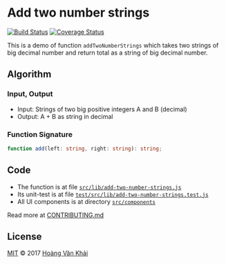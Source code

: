 # Add two number strings

[![Build Status](https://travis-ci.org/KSXGitHub/add-two-number-strings.svg?branch=master)](https://travis-ci.org/KSXGitHub/add-two-number-strings) [![Coverage Status](https://coveralls.io/repos/github/KSXGitHub/add-two-number-strings/badge.svg?branch=master)](https://coveralls.io/github/KSXGitHub/add-two-number-strings?branch=master)

This is a demo of function `addTwoNumberStrings` which takes two strings of big decimal number and return total as a string of big decimal number.

## Algorithm

### Input, Output

* Input: Strings of two big positive integers A and B (decimal)
* Output: A + B as string in decimal

### Function Signature

```typescript
function add(left: string, right: string): string;
```

## Code

* The function is at file [`src/lib/add-two-number-strings.js`](./src/lib/add-two-number-strings.js#L3-L15)
* Its unit-test is at file [`test/src/lib/add-two-number-strings.test.js`](./test/src/lib/add-two-number-strings.test.js)
* All UI components is at directory [`src/components`]('./src/components')

Read more at [CONTRIBUTING.md](./CONTRIBUTING.md)

## License

[MIT](./LICENSE.md) © 2017 [Hoàng Văn Khải](https://github.com/KSXGitHub)
